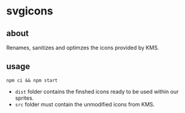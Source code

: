# svgicons

## about

Renames, sanitizes and optimzes the icons provided by KMS.

## usage

```
npm ci && npm start
```

- `dist` folder contains the finshed icons ready to be used within our sprites.
- `src` folder must contain the unmodified icons from KMS.